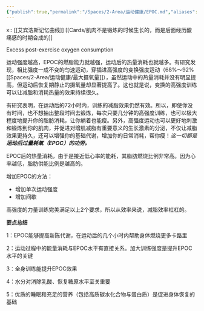 ```yaml
---
{"publish":true,"permalink":"/Spaces/2-Area/运动健康/EPOC.md","aliases":"运动后过量氧耗","title":"EPOC","created":"2022-09-04","modified":"2023-03-14","published":"2025-07-29T23:04:11.916+08:00","cssclasses":""}
---
```



x:: [[艾宾浩斯记忆曲线]] [[Cards/肌肉不是锻炼的时候生长的，而是后面经历酸痛感的时期合成的]]

Excess post-exercise oxygen consumption

运动强度越高，EPOC的燃脂能力就越强，运动后的热量消耗也就越多。有研究发现，相比强度一成不变的匀速运动，穿插进高强度的变换强度运动（68%～92%[[Spaces/2-Area/运动健康/最大摄氧量]]），虽然运动中的热量消耗并没有明显提高，但运动后恢复期静止的摄氧量却显著提高了。这也就是说，变换的高强度训练可以让减脂和消耗热量的效果持续很久。

有研究表明，在运动后的72小时内，训练的减脂效果仍然有效。所以，即使你没有时间，也不想抽出整段时间去锻炼，每次只要几分钟的高强度训练，也可以极大程度地提升你的脂肪消耗，让你躺着也能瘦。另外，高强度运动也可以更好地刺激和锻炼到你的肌肉，并促进对增肌减脂有重要意义的生长激素的分泌，不仅让减脂效果更持久，还可以增强你的基础代谢，增加你的日常消耗，帮你瘦！*这一切都是**运动后过量耗氧（EPOC）的功劳。***

EPOC后的热量消耗，由于是接近低心率的能耗，其脂肪燃烧比例非常高。因为心率越低，脂肪供能比例是越高的。

增加EPOC的方法：

- 增加单次运动强度
- 增加间歇

高强度的力量训练完美满足以上2个要求，所以从效率来说，减脂效率杠杠的。

**要点总结**

1：EPOC能够提高新陈代谢，在运动后的几个小时内帮助身体燃烧更多卡路里

2：运动过程中的能量消耗与EPOC水平有直接关系。加大训练强度是提升EPOC水平的关键

3：全身训练能提升EPOC效果

4：水分对消除乳酸、恢复糖原水平至关重要

5：优质的睡眠和充足的营养（包括高质碳水化合物与蛋白质）是促进身体恢复的基础